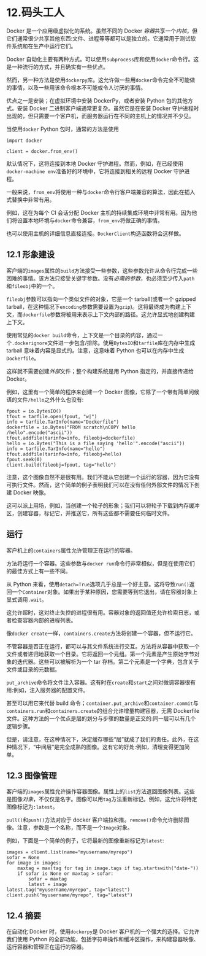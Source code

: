 # 12.码头工人

Docker 是一个应用级虚拟化的系统。虽然不同的 Docker *容器*共享一个*内核*，但它们通常很少共享其他东西:文件、进程等等都可以是独立的。它通常用于测试软件系统和在生产中运行它们。

Docker 自动化主要有两种方式。可以使用`subprocess`库和使用`docker`命令行。这是一种流行的方式，并且确实有一些优点。

然而，另一种方法是使用`dockerpy`库。这允许做一些用`docker`命令完全不可能做的事情，以及一些用该命令根本不可能或令人讨厌的事情。

优点之一是安装；在虚拟环境中安装 DockerPy，或者安装 Python 包的其他方式。安装 Docker 二进制客户端通常更复杂。虽然它是在安装 Docker 守护进程时出现的，但只需要一个客户机，而服务器运行在不同的主机上的情况并不少见。

当使用`docker` Python 包时，通常的方法是使用

```
import docker

client = docker.from_env()

```

默认情况下，这将连接到本地 Docker 守护进程。然而，例如，在已经使用`docker-machine env`准备好的环境中，它将连接到相关的远程 Docker 守护进程。

一般来说，`from_env`将使用一种与`docker`命令行客户端兼容的算法，因此在插入式替换中非常有用。

例如，这在为每个 CI 会话分配 Docker 主机的持续集成环境中非常有用。因为他们将设置本地环境与`docker`命令兼容，`from_env`将做正确的事情。

也可以使用主机的详细信息直接连接。`DockerClient`构造函数将会这样做。

## 12.1 形象建设

客户端的`images`属性的`build`方法接受一些参数，这些参数允许从命令行完成一些困难的事情。该方法只接受关键字参数。没有*必需的参数*，也必须至少传入`path`和`fileobj`中的一个。

`fileobj`参数可以指向一个类似文件的对象，它是一个 tarball(或者一个 gzipped tarball，在这种情况下`encoding`参数需要设置为`gzip`)。这将最终成为构建上下文，而`dockerfile`参数将被用来表示上下文内部的路径。这允许显式地创建构建上下文。

使用常见的`docker build`命令，上下文是一个目录的内容，通过一个`.dockerignore`文件进一步包含/排除。使用`BytesIO`和`tarfile`库在内存中生成 tarball 意味着内容是显式的。注意，这意味着 Python 也可以在内存中生成`Dockerfile`。

这样就不需要创建*外部*文件；整个构建系统是用 Python 指定的，并直接传递给 Docker。

例如，这里有一个简单的程序来创建一个 Docker 图像，它除了一个带有简单问候语的文件`/hello`之外什么也没有:

```
fpout = io.BytesIO()
tfout = tarfile.open(fpout, "w|")
info = tarfile.TarInfo(name="Dockerfile")
dockerfile = io.Bytes("FROM scratch\nCOPY hello /hello".encode("ascii"))
tfout.addfile(tarinfo=info, fileobj=dockerfile)
hello = io.Bytes("This is a file saying 'hello'".encode("ascii"))
info = tarfile.TarInfo(name="hello")
tfout.addfile(tarinfo=info, fileobj=hello)
fpout.seek(0)
client.build(fileobj=fpout, tag="hello")

```

注意，这个图像自然不是很有用。我们不能从它创建一个运行的容器，因为它没有可执行文件。然而，这个简单的例子表明我们可以在没有任何外部文件的情况下创建 Docker 映像。

这可以派上用场，例如，当创建一个轮子的形象；我们可以将轮子下载到内存缓冲区，创建容器，标记它，并推送它，所有这些都不需要任何临时文件。

## 运行

客户机上的`containers`属性允许管理正在运行的容器。

方法将运行一个容器。这些参数与`docker run`命令行非常相似，但是在使用它们的最佳方式上有一些不同。

从 Python 来看，使用`detach=True`选项几乎总是一个好主意。这将导致`run()`返回一个`Container`对象。如果出于某种原因，您需要等到它退出，请在容器对象上显式调用`.wait`。

这允许超时，这对终止失控的进程很有用。容器对象的返回值还允许检索日志，或者检查容器内部的进程列表。

像`docker create`一样，`containers.create`方法将创建一个容器，但不运行它。

不管容器是否正在运行，都可以与其文件系统进行交互。方法将从容器中获取一个文件或者递归地获取一个目录。它将返回一个元组。第一个元素是产生原始字节对象的迭代器。这些可以被解析为一个 tar 存档。第二个元素是一个字典，包含关于文件或目录的元数据。

`put_archive`命令将文件注入容器。这有时在`create`和`start`之间对微调容器很有用:例如，注入服务器的配置文件。

甚至可以用它来代替 build 命令；`container.put_archive`和`container.commit`与`containers.run`和`containers.create`的组合允许增量构建容器，无需 Dockerfile 文件。这种方法的一个优点是层的划分与步骤的数量是正交的:同一层可以有几个逻辑步骤。

但是，请注意，在这种情况下，决定缓存哪些“层”就成了我们的责任。此外，在这种情况下，“中间层”是完全成熟的图像。这有它的好处:例如，清理变得更加简单。

## 12.3 图像管理

客户端的`images`属性允许操作容器图像。属性上的`list`方法返回图像列表。这些是图像*对象*，不仅仅是名字。图像可以用`tag`方法重新标记。例如，这允许将特定图像标记为`:latest`。

`pull()`和`push()`方法对应于 docker 客户端拉和推。`remove()`命令允许删除图像。注意，参数是一个名称，而不是一个`Image`对象。

例如，下面是一个简单的例子，它将最新的图像重新标记为`latest`:

```
images = client.list(name="myusername/myrepo")
sofar = None
for image in images:
    maxtag = max(tag for tag in image.tags if tag.startswith("date-"))
    if sofar is None or maxtag > sofar:
        sofar = maxtag
        latest = image
latest.tag("myusername/myrepo", tag="latest")
client.push("myusername/myrepo", tag="latest")

```

## 12.4 摘要

在自动化 Docker 时，使用`dockerpy`是 Docker 客户机的一个强大的选择。它允许我们使用 Python 的全部功能，包括字符串操作和缓冲区操作，来构建容器映像、运行容器和管理正在运行的容器。